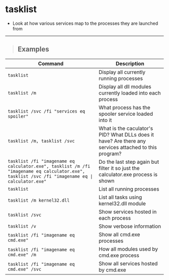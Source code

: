 # tasklist

 - Look at how various services map to the processes they are launched from

---

> ## **Examples**


| **Command** | **Description** |
|-------------|-----------------|
| `tasklist` | Display all currently running processes |
| `tasklist /m` | Display all dll modules currently loaded into each process |
| `tasklist /svc /fi "services eq spoiler"` | What process has the spooler service loaded into it |
| `tasklist /m, tasklist /svc` | What is the caculator's PID? What DLLs does it have? Are there any services attached to this program? |
| `tasklist /fi "imagename eq calculator.exe", tasklist /m /fi "imagename eq calculator.exe", tasklist /svc /fi "imagename eq \| calculator.exe"` | Do the last step again but filter it so just the calculator.exe process is shown |
| `tasklist` | List all running processes |
| `tasklist /m kernel32.dll` | List all tasks using kernel32.dll module |
| `tasklist /svc` | Show services hosted in each process |
| `tasklist /v` | Show verbose information |
| `tasklist /fi "imagename eq cmd.exe"` | Show all cmd.exe processes |
| `tasklist /fi "imagename eq cmd.exe" /m` | How all modules used by cmd.exe process |
| `tasklist /fi "imagename eq cmd.exe" /svc` | Show all services hosted by cmd.exe |